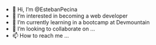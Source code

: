 - 👋 Hi, I’m @EstebanPecina
- 👀 I’m interested in becoming a web developer
- 🌱 I’m currently learning in a bootcamp at Devmountain
- 💞️ I’m looking to collaborate on ...
- 📫 How to reach me ...

<!---
EstebanPecina/EstebanPecina is a ✨ special ✨ repository because its `README.md` (this file) appears on your GitHub profile.
You can click the Preview link to take a look at your changes.
--->
